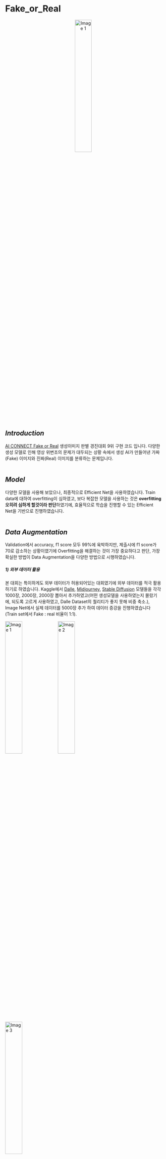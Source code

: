 # Fake_or_Real
<!--![thum (1)](https://github.com/taemin-steve/Fake_or_Real/assets/75752289/2c628a4f-d93b-4c44-9ac5-f6ec6ba5a7df)-->
<div align="center">
  <img src="https://github.com/taemin-steve/Fake_or_Real/assets/75752289/2c628a4f-d93b-4c44-9ac5-f6ec6ba5a7df" alt="Image 1" width="33%" height="33%">
</div>

## _Introduction_
[AI CONNECT Fake or Real](https://aiconnect.kr/competition/detail/227/task/295/taskInfo) 생성이미지 판별 경진대회 9위 구현 코드 입니다. 
다양한 생성 모델로 인해 영상 위변조의 문제가 대두되는 상황 속에서 생성 AI가 만들어낸 가짜(Fake) 이미지와 진짜(Real) 이미지를 분류하는 문제입니다. 
</br>
</br>

## _Model_
다양한 모델을 사용해 보았으나, 최종적으로 Efficient Net을 사용하였습니다. 
Train data에 대하여 overfitting이 심하였고, 보다 복잡한 모델을 사용하는 것은 **overfitting 오히려 심하게 할것이라 판단**하였기에, 효율적으로 학습을 진행할 수 있는 Efficient Net을 기반으로 진행하였습니다. 
</br>
</br>

## _Data Augmentation_ 
Validation에서 accuracy, f1 score 모두 99%에 육박하지만, 제출시에 f1 score가 70로 감소하는 상황이였기에 Overfitting을 해결하는 것이 가장 중요하다고 판단, 가장 확실한 방법이 Data Augmentation을 다양한 방법으로 시행하였습니다. 

##### 1) 외부 데이터 활용 
본 대회는 특이하게도 외부 데이터가 허용되어있는 대회였기에 외부 데이터를 적극 활용하기로 하였습니다. 
Kaggle에서 [Dalle](https://www.kaggle.com/datasets/superpotato9/dalle-recognition-dataset), [Midjourney](https://www.kaggle.com/datasets/ldmtwo/midjourney-250k-csv?select=midjourney_2022_reduced.csv), [Stable Diffusion](https://www.kaggle.com/datasets/tanreinama/900k-diffusion-prompts-dataset?select=diffusion_prompts.csv) 모델들을 각각 1000장, 2000장, 2000장 뽑아서 추가하였고(어떤 생성모델을 사용하였는지 몰랐기에, 되도록 고르게 사용하였고, Dalle Dataset의 퀄리티가 좋지 못해 비중 축소.), Image Net에서 실제 데이터를 5000장 추가 하여 데이터 증강을 진행하였습니다(Train set에서 Fake : real 비율이 1:1).
<!-- 
![fake_01956](https://github.com/taemin-steve/Fake_or_Real/assets/75752289/12402553-9f8a-46d4-ad52-87c0617a4238)
![SDfake_5276](https://github.com/taemin-steve/Fake_or_Real/assets/75752289/15b1ca3d-162b-4218-9af8-a7ce1858fd09)
![fakeimage_655](https://github.com/taemin-steve/Fake_or_Real/assets/75752289/cd412610-4b9b-4b10-a388-102a62eb8457)
-->

<div>
    <img src="https://github.com/taemin-steve/Fake_or_Real/assets/75752289/12402553-9f8a-46d4-ad52-87c0617a4238" alt="Image 1" width="33%" height="33%">
    <img src="https://github.com/taemin-steve/Fake_or_Real/assets/75752289/15b1ca3d-162b-4218-9af8-a7ce1858fd09" alt="Image 2" width="33%" height="33%">
    <img src="https://github.com/taemin-steve/Fake_or_Real/assets/75752289/cd412610-4b9b-4b10-a388-102a62eb8457" alt="Image 3" width="33%" height="33%">
</div>
<div style="clear: both;"></div>

##### 2) torchvisio.transforms
Torchvision의 transforms function을 활용하여 기존데이터와, 외부데이터를 추가로 증강하였습니다. Albumentations 모듈은 많이 사용해 보았기에 Torchvision 자체의 함수를 활용해 보았습니다. Filp, Rotation, ColorJitter, Crop등을 다양하게 테스트 해 보았고 결과적으로는 아래 3가지 증강을 활용하였습니다. 

```python 
self.transforms = transforms.Compose([
            transforms.ToTensor(),
            transforms.Resize((224,224)),
            transforms.Normalize([0.485, 0.456,0.406],[0.229,0.224,0.225])
        ])
```

```python 
self.transforms = transforms.Compose([
            transforms.ToTensor(),
            transforms.Resize((256,256)),
            transforms.RandomCrop(200),
            transforms.ColorJitter(brightness=0.2, contrast=0.2, saturation=0.2, hue=0.2),
            transforms.RandomRotation(30),
            transforms.Resize((224, 224)),
            transforms.Normalize([0.485, 0.456,0.406],[0.229,0.224,0.225])
        ])
```

```python 
self.transforms = transforms.Compose([
            transforms.ToTensor(),
            transforms.Resize((256,256)),
            transforms.RandomCrop(224),
            transforms.ColorJitter(brightness=0.2, contrast=0.2, saturation=0.2, hue=0.2),
            transforms.RandomHorizontalFlip(p = 1),
            transforms.RandomRotation(15),
            transforms.Resize((224, 224)),
            transforms.Normalize([0.485, 0.456,0.406],[0.229,0.224,0.225])
        ])
```
</br>
</br>

## _Ensemble_
최종적으로는 다양한 모델들에 대하여 ensemble을 soft vote 방식으로 진행하여 성능을 최대한 끌어 올렸습니다.
**Train Set의 이미지의 size가 다양했기에, 다양한 size**로 학습한 모델들을 앙상블 하면 더 좋은 성능을 얻을 것이라고 판단하였고, 이미지의 크기를 다르게 하여 학습한 모델들중 성능이 좋은 다섯개를 선택하여 앙상블을 진행하였습니다. (224x224, 256x256 , 456x456)

